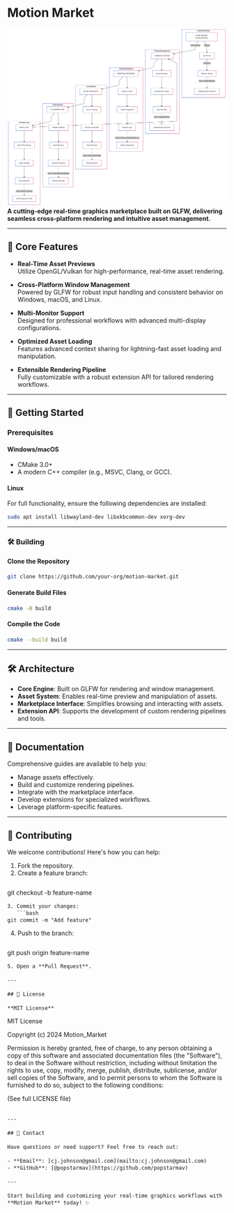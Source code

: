 # Motion Market  
![image alt](https://github.com/popstarmav/Motion_Market/blob/25629c10d4268a579286a2356fb71137ca3c5e41/flowchart.png)
**A cutting-edge real-time graphics marketplace built on GLFW, delivering seamless cross-platform rendering and intuitive asset management.**  

---

## 🚀 Core Features  

- **Real-Time Asset Previews**  
  Utilize OpenGL/Vulkan for high-performance, real-time asset rendering.  

- **Cross-Platform Window Management**  
  Powered by GLFW for robust input handling and consistent behavior on Windows, macOS, and Linux.  

- **Multi-Monitor Support**  
  Designed for professional workflows with advanced multi-display configurations.  

- **Optimized Asset Loading**  
  Features advanced context sharing for lightning-fast asset loading and manipulation.  

- **Extensible Rendering Pipeline**  
  Fully customizable with a robust extension API for tailored rendering workflows.  

---

## 🧐 Getting Started  

### Prerequisites  

#### Windows/macOS  
- CMake 3.0+  
- A modern C++ compiler (e.g., MSVC, Clang, or GCC).  

#### Linux  
For full functionality, ensure the following dependencies are installed:  
```bash  
sudo apt install libwayland-dev libxkbcommon-dev xorg-dev  
```

---

### 🛠 Building  

#### Clone the Repository  
```bash  
git clone https://github.com/your-org/motion-market.git  
```

#### Generate Build Files  
```bash  
cmake -B build  
```

#### Compile the Code  
```bash  
cmake --build build  
```

---

## 🛠️ Architecture  

- **Core Engine**: Built on GLFW for rendering and window management.  
- **Asset System**: Enables real-time preview and manipulation of assets.  
- **Marketplace Interface**: Simplifies browsing and interacting with assets.  
- **Extension API**: Supports the development of custom rendering pipelines and tools.  

---

## 📖 Documentation  
Comprehensive guides are available to help you:  

- Manage assets effectively.  
- Build and customize rendering pipelines.  
- Integrate with the marketplace interface.  
- Develop extensions for specialized workflows.  
- Leverage platform-specific features.  

---

## 🤝 Contributing  
We welcome contributions! Here's how you can help:  

1. Fork the repository.  
2. Create a feature branch:  
   ```bash  
git checkout -b feature-name  
```
3. Commit your changes:  
   ```bash  
git commit -m "Add feature"  
```
4. Push to the branch:  
   ```bash  
git push origin feature-name  
```
5. Open a **Pull Request**.  

---

## 📄 License  

**MIT License**  

```
MIT License

Copyright (c) 2024 Motion_Market

Permission is hereby granted, free of charge, to any person obtaining a copy
of this software and associated documentation files (the "Software"), to deal
in the Software without restriction, including without limitation the rights
to use, copy, modify, merge, publish, distribute, sublicense, and/or sell
copies of the Software, and to permit persons to whom the Software is
furnished to do so, subject to the following conditions:

(See full LICENSE file)
```

---

## 📩 Contact  

Have questions or need support? Feel free to reach out:  

- **Email**: [cj.johnson@gmail.com](mailto:cj.johnson@gmail.com)  
- **GitHub**: [@popstarmav](https://github.com/popstarmav)  

---

Start building and customizing your real-time graphics workflows with **Motion Market** today! ✨



